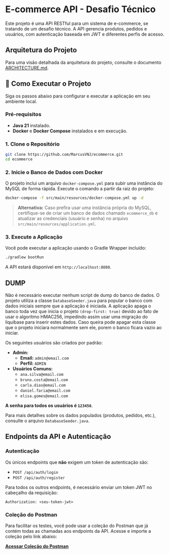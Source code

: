 # E-commerce API - Desafio Técnico

Este projeto é uma API RESTful para um sistema de e-commerce, se tratando de um desafio técnico. A API gerencia produtos, pedidos e usuários, com autenticação baseada em JWT e diferentes perfis de acesso.

##  Arquitetura do Projeto

Para uma visão detalhada da arquitetura do projeto, consulte o documento [ARCHITECTURE.md](ARCHITECTURE.md).


## 🚀 Como Executar o Projeto

Siga os passos abaixo para configurar e executar a aplicação em seu ambiente local.

### Pré-requisitos

- **Java 21** instalado.
- **Docker** e **Docker Compose** instalados e em execução.

### 1. Clone o Repositório

```bash
git clone https://github.com/MarcusVNJ/ecommerce.git
cd ecommerce
```

### 2. Inicie o Banco de Dados com Docker

O projeto inclui um arquivo `docker-compose.yml` para subir uma instância do MySQL de forma rápida. Execute o comando a partir da raiz do projeto:

```bash
docker-compose -f src/main/resources/docker-compose.yml up -d
```

> **Alternativa:** Caso prefira usar uma instância própria do MySQL, certifique-se de criar um banco de dados chamado `ecommerce_db` e atualizar as credenciais (usuário e senha) no arquivo `src/main/resources/application.yml`.

### 3. Execute a Aplicação

Você pode executar a aplicação usando o Gradle Wrapper incluído:

```bash
./gradlew bootRun
```

A API estará disponível em `http://localhost:8080`.

## DUMP

Não é necessário executar nenhum script de dump do banco de dados. O projeto utiliza a classe `DatabaseSeeder.java` para popular o banco com dados iniciais sempre que a aplicação é iniciada. A aplicação apaga o banco toda vez que inicia o projeto `(drop-first: true)` devido ao fato de usar o algoritmo HMAC256, impedindo assim usar uma migração do liquibase para inserir estes dados. Caso queira pode apagar esta classe que o projeto iniciara normalmente sem ele, porem o banco ficara vazio ao iniciar.

Os seguintes usuários são criados por padrão:

- **Admin:**
  - **Email:** `admin@email.com`
  - **Perfil:** `ADMIN`
- **Usuários Comuns:**
  - `ana.silva@email.com`
  - `bruno.costa@email.com`
  - `carla.dias@email.com`
  - `daniel.faria@email.com`
  - `elisa.gomes@email.com`

**A senha para todos os usuários é `123456`**.

Para mais detalhes sobre os dados populados (produtos, pedidos, etc.), consulte o arquivo `DatabaseSeeder.java`.

## Endpoints da API e Autenticação

### Autenticação

Os únicos endpoints que **não** exigem um token de autenticação são:

- `POST /api/auth/login`
- `POST /api/auth/register`

Para todos os outros endpoints, é necessário enviar um token JWT no cabeçalho da requisição:

```
Authorization: <seu-token-jwt>
```

### Coleção do Postman

Para facilitar os testes, você pode usar a coleção do Postman que já contém todas as chamadas aos endpoints da API. Acesse e importe a coleção pelo link abaixo:

[**Acessar Coleção do Postman**](https://web.postman.co/workspace/My-Workspace~a7ede61a-c433-4ffb-8554-0b001f3da6c5/collection/14591018-d21aa2e5-5e83-4cdd-8048-a1ad768c5608?action=share&source=copy-link&creator=14591018)
